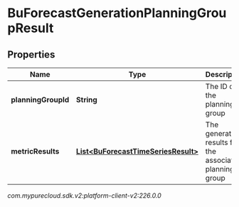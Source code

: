 # BuForecastGenerationPlanningGroupResult


## Properties

| Name | Type | Description | Notes |
| ------------ | ------------- | ------------- | ------------- |
| **planningGroupId** | **String** | The ID of the planning group |  [optional] |
| **metricResults** | [**List&lt;BuForecastTimeSeriesResult&gt;**](BuForecastTimeSeriesResult) | The generation results for the associated planning group |  [optional] |




_com.mypurecloud.sdk.v2:platform-client-v2:226.0.0_
